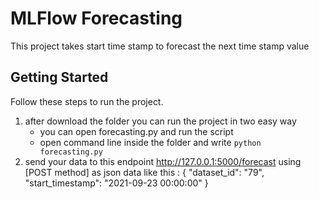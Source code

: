 # MLFlow Forecasting

This project takes start time stamp  to forecast the next time stamp value

## Getting Started

Follow these steps to run the project.

1. after download the folder you can run the project in two easy way
    * you can open forecasting.py and run the script
    * open command line inside the folder and write `python forecasting.py`
2. send your data to this endpoint http://127.0.0.1:5000/forecast using [POST method] as json data like this :
{
  "dataset_id": "79",
  "start_timestamp": "2021-09-23 00:00:00"
}

